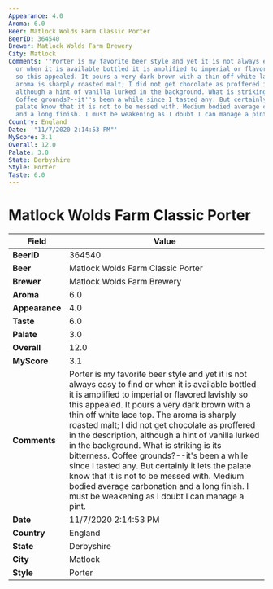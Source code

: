 ```yaml
---
Appearance: 4.0
Aroma: 6.0
Beer: Matlock Wolds Farm Classic Porter
BeerID: 364540
Brewer: Matlock Wolds Farm Brewery
City: Matlock
Comments: '"Porter is my favorite beer style and yet it is not always easy to find
  or when it is available bottled it is amplified to imperial or flavored lavishly
  so this appealed. It pours a very dark brown with a thin off white lace top. The
  aroma is sharply roasted malt; I did not get chocolate as proffered in the description,
  although a hint of vanilla lurked in the background. What is striking is its bitterness.
  Coffee grounds?--it''s been a while since I tasted any. But certainly it lets the
  palate know that it is not to be messed with. Medium bodied average carbonation
  and a long finish. I must be weakening as I doubt I can manage a pint."'
Country: England
Date: '"11/7/2020 2:14:53 PM"'
MyScore: 3.1
Overall: 12.0
Palate: 3.0
State: Derbyshire
Style: Porter
Taste: 6.0
---
```


# Matlock Wolds Farm Classic Porter

| Field         | Value |
|---------------|-------|
| **BeerID** | 364540 |
| **Beer** | Matlock Wolds Farm Classic Porter |
| **Brewer** | Matlock Wolds Farm Brewery |
| **Aroma** | 6.0 |
| **Appearance** | 4.0 |
| **Taste** | 6.0 |
| **Palate** | 3.0 |
| **Overall** | 12.0 |
| **MyScore** | 3.1 |
| **Comments** | Porter is my favorite beer style and yet it is not always easy to find or when it is available bottled it is amplified to imperial or flavored lavishly so this appealed. It pours a very dark brown with a thin off white lace top. The aroma is sharply roasted malt; I did not get chocolate as proffered in the description, although a hint of vanilla lurked in the background. What is striking is its bitterness. Coffee grounds?--it's been a while since I tasted any. But certainly it lets the palate know that it is not to be messed with. Medium bodied average carbonation and a long finish. I must be weakening as I doubt I can manage a pint. |
| **Date** | 11/7/2020 2:14:53 PM |
| **Country** | England |
| **State** | Derbyshire |
| **City** | Matlock |
| **Style** | Porter |
